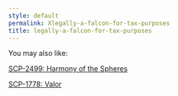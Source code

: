 ```yaml
---
style: default
permalink: Xlegally-a-falcon-for-tax-purposes
title: legally-a-falcon-for-tax-purposes
---
```

You may also like:

[SCP-2499: Harmony of the Spheres](http://scp-wiki.net/scp-2499)

[SCP-1778: Valor](http://scp-wiki.net/scp-1778)
